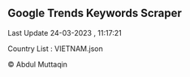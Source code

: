 

## Google Trends Keywords Scraper 
 
Last Update 24-03-2023 , 11:17:21

Country List :
VIETNAM.json



© Abdul Muttaqin 
